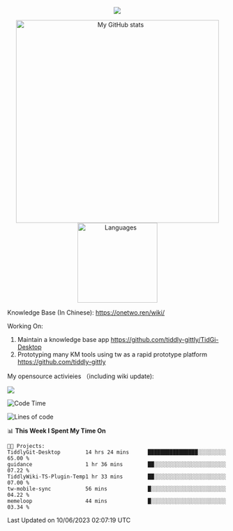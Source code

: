 <a href="https://github.com/linonetwo">
    <p align="center">
        <img src="https://github-profile-trophy.vercel.app/?username=linonetwo&column=7&theme=onedark"/>
    </p>
</a>
<a align="center" href="https://github.com/linonetwo">
  <p align="center">
    <img src="https://github-readme-stats.vercel.app/api?username=linonetwo&show_icons=true&count_private=true" alt="My GitHub stats" width="465"/>
    <img src="https://github-readme-stats.vercel.app/api/top-langs/?username=linonetwo&layout=compact&langs_count=10" alt="Languages" height="183">
  </p>
</a>

Knowledge Base (In Chinese): https://onetwo.ren/wiki/

Working On: 

1. Maintain a knowledge base app https://github.com/tiddly-gittly/TidGi-Desktop
1. Prototyping many KM tools using tw as a rapid prototype platform https://github.com/tiddly-gittly

My opensource activieies （including wiki update):

![](https://visitor-badge.glitch.me/badge?page_id=linonetwo.linonetwo)

<!--START_SECTION:waka-->
![Code Time](http://img.shields.io/badge/Code%20Time-1%2C835%20hrs%2047%20mins-blue)

![Lines of code](https://img.shields.io/badge/From%20Hello%20World%20I%27ve%20Written-48.5%20million%20lines%20of%20code-blue)

📊 **This Week I Spent My Time On** 

```text
🐱‍💻 Projects: 
TiddlyGit-Desktop        14 hrs 24 mins      ████████████████░░░░░░░░░   65.00 % 
guidance                 1 hr 36 mins        ██░░░░░░░░░░░░░░░░░░░░░░░   07.22 % 
TiddlyWiki-TS-Plugin-Temp1 hr 33 mins        ██░░░░░░░░░░░░░░░░░░░░░░░   07.00 % 
tw-mobile-sync           56 mins             █░░░░░░░░░░░░░░░░░░░░░░░░   04.22 % 
memeloop                 44 mins             █░░░░░░░░░░░░░░░░░░░░░░░░   03.34 % 
```


 Last Updated on 10/06/2023 02:07:19 UTC
<!--END_SECTION:waka-->
